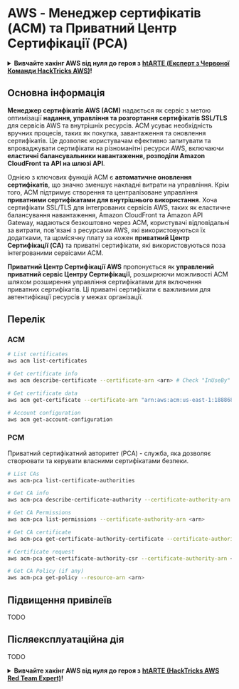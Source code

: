 # AWS - Менеджер сертифікатів (ACM) та Приватний Центр Сертифікації (PCA)

<details>

<summary><strong>Вивчайте хакінг AWS від нуля до героя з</strong> <a href="https://training.hacktricks.xyz/courses/arte"><strong>htARTE (Експерт з Червоної Команди HackTricks AWS)</strong></a><strong>!</strong></summary>

Інші способи підтримки HackTricks:

* Якщо ви хочете побачити **рекламу вашої компанії на HackTricks** або **завантажити HackTricks у форматі PDF**, перевірте [**ПЛАНИ ПІДПИСКИ**](https://github.com/sponsors/carlospolop)!
* Отримайте [**офіційний PEASS & HackTricks мерч**](https://peass.creator-spring.com)
* Відкрийте для себе [**Сім'ю PEASS**](https://opensea.io/collection/the-peass-family), нашу колекцію ексклюзивних [**NFT**](https://opensea.io/collection/the-peass-family)
* **Приєднуйтесь до** 💬 [**групи Discord**](https://discord.gg/hRep4RUj7f) або [**групи telegram**](https://t.me/peass) або **слідкуйте** за нами на **Twitter** 🐦 [**@hacktricks_live**](https://twitter.com/hacktricks_live)**.**
* **Поділіться своїми хакерськими трюками, надсилайте PR до** [**HackTricks**](https://github.com/carlospolop/hacktricks) **і** [**HackTricks Cloud**](https://github.com/carlospolop/hacktricks-cloud) **репозиторіїв на GitHub**.

</details>

## Основна інформація

**Менеджер сертифікатів AWS (ACM)** надається як сервіс з метою оптимізації **надання, управління та розгортання сертифікатів SSL/TLS** для сервісів AWS та внутрішніх ресурсів. ACM усуває необхідність вручних процесів, таких як покупка, завантаження та оновлення сертифікатів. Це дозволяє користувачам ефективно запитувати та впроваджувати сертифікати на різноманітні ресурси AWS, включаючи **еластичні балансувальники навантаження, розподіли Amazon CloudFront та API на шлюзі API**.

Однією з ключових функцій ACM є **автоматичне оновлення сертифікатів**, що значно зменшує накладні витрати на управління. Крім того, ACM підтримує створення та централізоване управління **приватними сертифікатами для внутрішнього використання**. Хоча сертифікати SSL/TLS для інтегрованих сервісів AWS, таких як еластичне балансування навантаження, Amazon CloudFront та Amazon API Gateway, надаються безкоштовно через ACM, користувачі відповідальні за витрати, пов'язані з ресурсами AWS, які використовуються їх додатками, та щомісячну плату за кожен **приватний Центр Сертифікації (CA)** та приватні сертифікати, які використовуються поза інтегрованими сервісами ACM.

**Приватний Центр Сертифікації AWS** пропонується як **управлений приватний сервіс Центру Сертифікації**, розширюючи можливості ACM шляхом розширення управління сертифікатами для включення приватних сертифікатів. Ці приватні сертифікати є важливими для автентифікації ресурсів у межах організації.

## Перелік

### ACM
```bash
# List certificates
aws acm list-certificates

# Get certificate info
aws acm describe-certificate --certificate-arn <arn> # Check "InUseBy" to check which resources are using it

# Get certificate data
aws acm get-certificate --certificate-arn "arn:aws:acm:us-east-1:188868097724:certificate/865abced-82c9-43bf-b7d2-1f4948bf353d"

# Account configuration
aws acm get-account-configuration
```
### PCM

Приватний сертифікатний авторитет (PCA) - служба, яка дозволяє створювати та керувати власними сертифікатами безпеки.
```bash
# List CAs
aws acm-pca list-certificate-authorities

# Get CA info
aws acm-pca describe-certificate-authority --certificate-authority-arn <arn>

# Get CA Permissions
aws acm-pca list-permissions --certificate-authority-arn <arn>

# Get CA certificate
aws acm-pca get-certificate-authority-certificate --certificate-authority-arn <arn>

# Certificate request
aws acm-pca get-certificate-authority-csr --certificate-authority-arn <arn>

# Get CA Policy (if any)
aws acm-pca get-policy --resource-arn <arn>
```
## Підвищення привілеїв

TODO

## Післяексплуатаційна дія

TODO

<details>

<summary><strong>Вивчайте хакінг AWS від нуля до героя з</strong> <a href="https://training.hacktricks.xyz/courses/arte"><strong>htARTE (HackTricks AWS Red Team Expert)</strong></a><strong>!</strong></summary>

Інші способи підтримки HackTricks:

* Якщо ви хочете побачити **рекламу вашої компанії на HackTricks** або **завантажити HackTricks у форматі PDF**, перевірте [**ПЛАНИ ПІДПИСКИ**](https://github.com/sponsors/carlospolop)!
* Отримайте [**офіційний PEASS & HackTricks мерч**](https://peass.creator-spring.com)
* Відкрийте для себе [**Сім'ю PEASS**](https://opensea.io/collection/the-peass-family), нашу колекцію ексклюзивних [**NFT**](https://opensea.io/collection/the-peass-family)
* **Приєднуйтесь до** 💬 [**групи Discord**](https://discord.gg/hRep4RUj7f) або [**групи Telegram**](https://t.me/peass) або **слідкуйте** за нами на **Twitter** 🐦 [**@hacktricks_live**](https://twitter.com/hacktricks_live)**.**
* **Поділіться своїми хакерськими трюками, надсилайте PR до** [**HackTricks**](https://github.com/carlospolop/hacktricks) та [**HackTricks Cloud**](https://github.com/carlospolop/hacktricks-cloud) репозиторіїв на GitHub.

</details>
